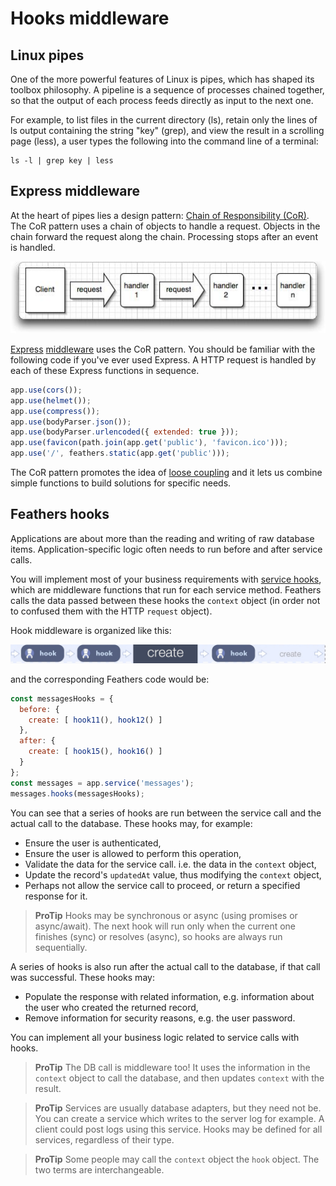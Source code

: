 # Hooks middleware

## Linux pipes

One of the more powerful features of Linux is pipes,
which has shaped its toolbox philosophy.
A pipeline is a sequence of processes chained together,
so that the output of each process feeds directly as input to the next one.

For example, to list files in the current directory (ls),
retain only the lines of ls output containing the string "key" (grep),
and view the result in a scrolling page (less),
a user types the following into the command line of a terminal:
```text
ls -l | grep key | less
```

## Express middleware

At the heart of pipes lies a design pattern:
[Chain of Responsibility (CoR)](https://en.wikipedia.org/wiki/Chain-of-responsibility_pattern).
The CoR pattern uses a chain of objects to handle a request.
Objects in the chain forward the request along the chain.
Processing stops after an event is handled.

![middleware pattern](../assets/middleware.jpg)

[Express](https://expressjs.com/)
[middleware](https://expressjs.com/en/guide/using-middleware.html)
uses the CoR pattern.
You should be familiar with the following code if you've ever used Express.
A HTTP request is handled by each of these Express functions in sequence.
```javascript
app.use(cors());
app.use(helmet());
app.use(compress());
app.use(bodyParser.json());
app.use(bodyParser.urlencoded({ extended: true }));
app.use(favicon(path.join(app.get('public'), 'favicon.ico')));
app.use('/', feathers.static(app.get('public')));
```

The CoR pattern promotes the idea of [loose coupling](https://en.wikipedia.org/wiki/Loose_coupling)
and it lets us combine simple functions to build solutions for specific needs.

## Feathers hooks

Applications are about more than the reading and writing of raw database items.
Application-specific logic often needs to run before and after service calls.

You will implement most of your business requirements with [service hooks](../../../api/hooks.md),
which are middleware functions that run for each service method.
Feathers calls the data passed between these hooks the `context` object
(in order not to confused them with the HTTP `request` object).

Hook middleware is organized like this:

![create hooks](../assets/hook-flow-1-create.jpg)

and the corresponding Feathers code would be:
```javascript
const messagesHooks = {
  before: {
    create: [ hook11(), hook12() ]
  },
  after: {
    create: [ hook15(), hook16() ]
  }
};
const messages = app.service('messages');
messages.hooks(messagesHooks);
```

You can see that a series of hooks are run between the service call and the actual call to the database.
These hooks may, for example:
- Ensure the user is authenticated,
- Ensure the user is allowed to perform this operation,
- Validate the data for the service call. i.e. the data in the `context` object,
- Update the record's `updatedAt` value, thus modifying the `context` object,
- Perhaps not allow the service call to proceed, or return a specified response for it.

> **ProTip** Hooks may be synchronous or async (using promises or async/await).
The next hook will run only when the current one finishes (sync) or resolves (async),
so hooks are always run sequentially.

A series of hooks is also run after the actual call to the database, if that call was successful.
These hooks may:
- Populate the response with related information,
e.g. information about the user who created the returned record,
- Remove information for security reasons, e.g. the user password.

You can implement all your business logic related to service calls with hooks.

> **ProTip** The DB call is middleware too!
It uses the information in the `context` object to call the database,
and then updates `context` with the result.


> **ProTip** Services are usually database adapters, but they need not be.
You can create a service which writes to the server log for example.
A client could post logs using this service.
Hooks may be defined for all services, regardless of their type.


> **ProTip** Some people may call the `context` object the `hook` object.
The two terms are interchangeable.
